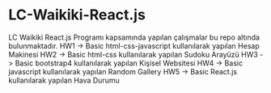# LC-Waikiki-React.js
LC Waikiki React.js Programı kapsamında yapılan çalışmalar bu repo altında bulunmaktadır.
HW1 -> Basic html-css-javascript kullanılarak yapılan Hesap Makinesi
HW2 -> Basic html-css kullanılarak yapılan Sudoku Arayüzü
HW3 -> Basic bootstrap4 kullanılarak yapılan Kişisel Websitesi
HW4 -> Basic javascript kullanılarak yapılan Random Gallery
HW5 -> Basic React.js kullanılarak yapılan Hava Durumu
